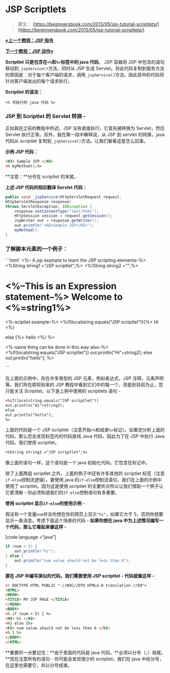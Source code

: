 # JSP Scriptlets

> 原文： [https://beginnersbook.com/2013/05/jsp-tutorial-scriptlets/](https://beginnersbook.com/2013/05/jsp-tutorial-scriptlets/)

[**«上一个教程：JSP 指令**](https://beginnersbook.com/2013/05/jsp-tutorial-directives/)

[**下一个教程：JSP 动作»**](https://beginnersbook.com/2013/06/jsp-tutorial-actions/)

**Scriptlet 只是包含在`<%`和`%>`标签中的 java 代码**。 JSP 容器将 JSP 中包含的语句移动到`_jspService()`方法，同时从 JSP 生成 Servlet。将此代码复制到服务方法的原因是：对于每个客户端的请求，调用`_jspService()`方法，因此其中的代码将针对客户端发出的每个请求执行。

**Scriptlet 的语法：**

`<% 可执行的 java 代码 %>`

### JSP 到 Scriptlet 的 Servlet 转换 -

正如我在之前的教程中所述，JSP 没有直接执行，它首先被转换为 Servlet，然后 Servlet 执行正常。另外，我在第一段中解释说，从 JSP 到 servlet 的转换，java 代码从 scriptlet 复制到`_jspService()`方法。让我们看看这是怎么回事。

**示例 JSP 代码：**

```html
<H3> Sample JSP </H3>
<% myMethod();%>
```
            

**注意：**分号在 scriptlet 的末尾。

**上述 JSP 代码的相应翻译 Servlet 代码：**

```java
public void _jspService(HttpServletRequest request,
HttpServletResponse response)
throws ServletException, IOException {
    response.setContentType("text/html");
    HttpSession session = request.getSession();
    JspWriter out = response.getWriter();
    out.println("<H2>Sample JSP</H2>");
    myMethod();
}
```

### **了解脚本元素的一个例子：**

```html`
<%– A jsp example to learn the JSP scripting elements–%>
<%String string1 ="JSP scriptlet";%>
<%!String string2 ="";%>
<html>
<head>
<title> JSP page: Welcome </title>
</head>
<body>
<h1>
<%–This is an Expression statement–%>
Welcome to <%=string1%>
</h1>

<%–sciptlet example–%>
<%if(localstring.equals("JSP scriptlet")){%>
Hi
<%}

else {%>
hello
<%} %>

<%–same thing can be done in this way also–%>
<%if(localstring.equals("JSP scriptlet"))
out.println("Hi"+string2);
else
out.println("hello");
%>
</body>
</html>
```

在上面的示例中，存在许多类型的 JSP 元素，例如表达式，JSP 注释，元素声明等。我们将在即将到来的 JSP 教程中看到它们中的每一个，但是到目前为止，您只能关注 Scriptlet。以下是上例中使用的 scriptlets 语句 -

```html
<%if(localstring.equals("JSP scriptlet"))
out.println("Hi"+string2);
else
out.println("hello");
%>
```

上面的代码是一个 JSP scriptlet（注意开始`<%`和结束`%>`标记）。如果您分析上面的代码，那么您会发现标签内的代码是纯 Java 代码，因此为了在 JSP 中执行 Java 代码，我们使用 scriptlet。

```html
<%String string1 ="JSP scriptlet";%>
```

像上面的语句一样，这个语句是一个 java 初始化代码，它包含在标记中。

除了上面两组 scriptlet 之外，上面的例子中还有许多其他的 scriptlet 标签（注意`if-else`控制流逻辑）。要使用 java 的`if-else`控制流语句，我们在上面的示例中使用了 scriptlet。因为这是使用 scriptlet 的主要优点所以让我们借助一个例子让它更清晰 - 你必须知道我们的`If-else`控制语句有多重要。

**使用 scriptlet 显示`if-else`的使用示例 -**

假设有一个变量`num`并且你想在你的网页上显示`"hi"`，如果它大于 5，否则你想要显示一条消息。考虑下面这个场景的代码 -
**如果你想在 java 中为上述情况编写一个代码，那么它看起来像这样 -**

[code language =“java”]
```java
if (num > 5) {
    out.println("hi");  
} else {
    out.println("num value should not be less than 6");
}
```

**要在 JSP 中编写类似的代码，我们需要使用 JSP scriptlet - 代码就像这样 -**

```html
<! DOCTYPE HTML PUBLIC "-//W3C//DTD HTML4.0 translation //EN">
<HTML>
<HEAD>
<TITLE> MY JSP PAGE </TITLE>
</HEAD>
<BODY>
<% if (num > 5) { %>
<H3> hi </H3>
<%} else {%>
<h3> num value should not be less than 6 </h3>
<% } %>
</BODY>
</HTML>
```

**重要的一点要记住：**由于里面的代码是 java 代码，**必须以分号（`;`）结尾。**现在注意所有的语句 - 你可能会发现很少的 scriptlet，我们在 java 中给分号，在这里也需要它，并以分号结束。
